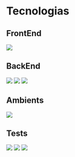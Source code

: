 # Tecnologias

## FrontEnd
![](https://cdn-images-1.medium.com/max/2400/1*v61-QL8UkB1OGUdBpFCQqQ.png?fit=400%2C200&strip=all )

## BackEnd
![](https://www.opus-software.com.br/wp-content/uploads/2018/09/nodejs.jpg)
![](https://fossbytes.com/wp-content/uploads/2018/07/Facebook-adds-API-restrictions.jpg)
![](http://url/to/img.png)

## Ambients
![](https://mir-s3-cdn-cf.behance.net/project_modules/disp/a9326d72465217.5be8ae1c0a8a7.png)


## Tests
![](https://mir-s3-cdn-cf.behance.net/project_modules/disp/a9326d72465217.5be8ae1c0a8a7.png)
![](https://weliketest.files.wordpress.com/2015/09/t5ufemc.png)
![](https://jestjs.io/img/opengraph.png)

